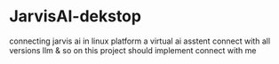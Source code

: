 # JarvisAI-dekstop
connecting jarvis ai in linux platform a virtual ai asstent connect with all versions llm &amp; so on this project should implement connect with me  
